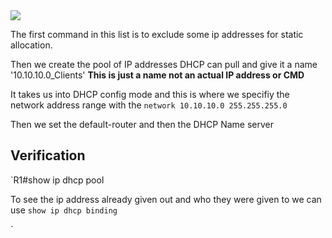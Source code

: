 <img src = 'https://i.gyazo.com/858756f1723ba1f263e64333e064acfd.png'>

The first command in this list is to exclude some ip addresses for static allocation.

Then we create the pool of IP addresses DHCP can pull and give it a name '10.10.10.0_Clients' **This is just a name not an actual IP address or CMD**

It takes us into DHCP config mode and this is where we specifiy the network address range with the `network 10.10.10.0 255.255.255.0`

Then we set the default-router and then the DHCP Name server

## Verification

`R1#show ip dhcp pool

To see the ip address already given out and who they were given to we can use `show ip dhcp binding`


`
